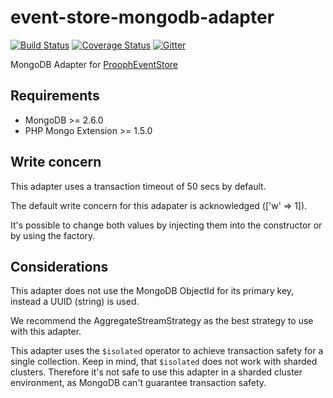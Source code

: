 # event-store-mongodb-adapter

[![Build Status](https://travis-ci.org/prooph/event-store-mongodb-adapter.svg?branch=master)](https://travis-ci.org/prooph/event-store-mongodb-adapter)
[![Coverage Status](https://coveralls.io/repos/prooph/event-store-mongodb-adapter/badge.svg?branch=master&service=github)](https://coveralls.io/github/prooph/event-store-mongodb-adapter?branch=master)
[![Gitter](https://badges.gitter.im/Join%20Chat.svg)](https://gitter.im/prooph/improoph)

MongoDB Adapter for [ProophEventStore](https://github.com/prooph/event-store)

Requirements
------------

- MongoDB >= 2.6.0
- PHP Mongo Extension >= 1.5.0

Write concern
-------------

This adapter uses a transaction timeout of 50 secs by default.

The default write concern for this adapater is acknowledged (['w' => 1]).

It's possible to change both values by injecting them into the constructor or by using the factory.

Considerations
--------------

This adapter does not use the MongoDB ObjectId for its primary key, instead a UUID (string) is used.

We recommend the AggregateStreamStrategy as the best strategy to use with this adapter.

This adapter uses the `$isolated` operator to achieve transaction safety for a single collection.
Keep in mind, that `$isolated` does not work with sharded clusters. Therefore it's not safe to use this adapter
in a sharded cluster environment, as MongoDB can't guarantee transaction safety.
